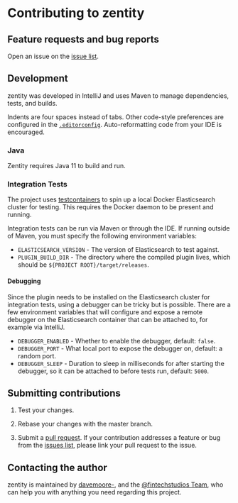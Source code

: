 # Contributing to zentity


## Feature requests and bug reports

Open an issue on the [issue list](https://github.com/zentity-io/zentity/issues).


## Development

zentity was developed in IntelliJ and uses Maven to manage dependencies, tests, and builds.

Indents are four spaces instead of tabs. Other code-style preferences are configured in
the [`.editorconfig`](.editorconfig). Auto-reformatting code from your IDE is encouraged.

### Java

Zentity requires Java 11 to build and run.

### Integration Tests

The project uses [testcontainers](https://testcontainers.org/) to spin up a local Docker Elasticsearch cluster
for testing. This requires the Docker daemon to be present and running. 

Integration tests can be run via Maven or through the IDE. If running outside of Maven, you must specify the following
environment variables:

* `ELASTICSEARCH_VERSION` - The version of Elasticsearch to test against.
* `PLUGIN_BUILD_DIR` - The directory where the compiled plugin lives, which should be `${PROJECT ROOT}/target/releases`. 

#### Debugging

Since the plugin needs to be installed on the Elasticsearch cluster for integration tests, using a debugger can be tricky
but is possible. There are a few environment variables that will configure and expose a remote debugger
on the Elasticsearch container that can be attached to, for example via IntelliJ.

* `DEBUGGER_ENABLED` - Whether to enable the debugger, default: `false`.
* `DEBUGGER_PORT` - What local port to expose the debugger on, default: a random port.
* `DEBUGGER_SLEEP` - Duration to sleep in milliseconds for after starting the debugger,
so it can be attached to before tests run, default: `5000`.

## Submitting contributions

1. Test your changes.

2. Rebase your changes with the master branch.

3. Submit a [pull request](https://github.com/fintechstudios/zentity/pulls). If your contribution addresses a feature or bug from the
[issues list](https://github.com/fintechstudios/zentity/issues), please link your pull request to the issue.


## Contacting the author

zentity is maintained by [davemoore-](https://github.com/davemoore-),
and the [@fintechstudios Team](https://github.com/fintechstudios),
who can help you with anything you need regarding this project.
